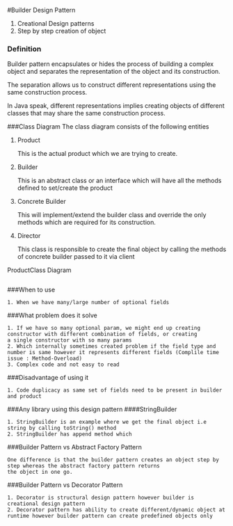 #Builder Design Pattern 

1. Creational Design patterns 
2. Step by step creation of object 

### Definition 
Builder pattern encapsulates or hides the process of building a complex object and separates the representation of the object and its construction. 

The separation allows us to construct different representations using the same construction process. 

In Java speak, different representations implies creating objects of different classes that may share the same construction process.

###Class Diagram
The class diagram consists of the following entities

1. Product 

    This is the actual product which we are trying to create. 
2. Builder 
    
    This is an abstract class or an interface which will have all the methods defined to set/create the product
3. Concrete Builder

    This will implement/extend the builder class and override the only methods which are required for its construction. 
4. Director

    This class is responsible to create the final object by calling the methods of concrete builder passed to it via client 
   
ProductClass Diagram

```
```

###When to use 
```
1. When we have many/large number of optional fields
```

###What problem does it solve 
```
1. If we have so many optional param, we might end up creating constructor with different combination of fields, or creating 
a single constructor with so many params
2. Which internally sometimes created problem if the field type and number is same however it represents different fields (Complile time issue : Method-Overload)
3. Complex code and not easy to read
```
###Disadvantage of using it 
```
1. Code duplicacy as same set of fields need to be present in builder and product
```
###Any library using this design pattern
####StringBuilder
```
1. StringBuilder is an example where we get the final object i.e string by calling toString() method
2. StringBuilder has append method which 
```

###Builder Pattern vs Abstract Factory Pattern
```
One difference is that the builder pattern creates an object step by step whereas the abstract factory pattern returns 
the object in one go.
```

###Builder Pattern vs Decorator Pattern
```
1. Decorator is structural design pattern however builder is creational design pattern
2. Decorator pattern has ability to create different/dynamic object at runtime however builder pattern can create predefined objects only
```



